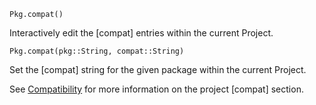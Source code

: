 ```
Pkg.compat()
```

Interactively edit the [compat] entries within the current Project.

```
Pkg.compat(pkg::String, compat::String)
```

Set the [compat] string for the given package within the current Project.

See [Compatibility](@ref) for more information on the project [compat] section.
